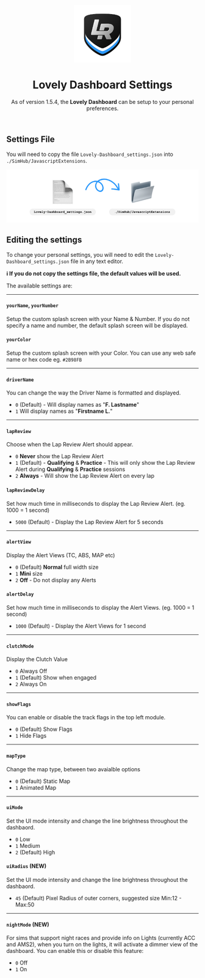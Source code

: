 <p align="center">
<img width="150" height="150" alt="Lovely Sim Racing" src="./images/lr-logo-small.png">
</p>

<h1 align="center">Lovely Dashboard Settings</h1>

<p align="center">
As of version 1.5.4, the <strong>Lovely Dashboard</strong> can be setup to your personal preferences.
</p>
 
<br/>

## Settings File
You will need to copy the file `Lovely-Dashboard_settings.json` into `./SimHub/JavascriptExtensions`. 

![Copy the settings file into the JavascriptExtensions folder](./images/settings-file.png)

## Editing the settings

To change your personal settings, you will need to edit the `Lovely-Dashboard_settings.json` file in any text editor. 

**:information_source: If you do not copy the settings file, the default values will be used.**

The available settings are:

---

#### `yourName`, `yourNumber`
Setup the custom splash screen with your Name & Number. If you do not specify a name and number, the default splash screen will be displayed.

#### `yourColor`
Setup the custom splash screen with your Color. You can use any web safe name or hex code eg. `#2B98FB`

---

#### `driverName`
You can change the way the Driver Name is formatted and displayed.

- `0` (Default) - Will display names as "**F. Lastname**"
- `1` Will display names as "**Firstname L.**"

---

#### `lapReview`
Choose when the Lap Review Alert should appear.

- `0` **Never** show the Lap Review Alert
- `1` (Default) - **Qualifying** & **Practice** - This will only show the Lap Review Alert during **Qualifying** & **Practice** sessions
- `2` **Always** - Will show the Lap Review Alert on every lap

#### `lapReviewDelay`
Set how much time in milliseconds to display the Lap Review Alert. (eg. 1000 = 1 second)

- `5000` (Default) - Display the Lap Review Alert for 5 seconds

---

#### `alertView`
Display the Alert Views (TC, ABS, MAP etc)

- `0` (Default) **Normal** full width size
- `1` **Mini** size
- `2` **Off** - Do not display any Alerts

#### `alertDelay`
Set how much time in milliseconds to display the Alert Views. (eg. 1000 = 1 second)

- `1000` (Default) - Display the Alert Views for 1 second

---

#### `clutchMode`
Display the Clutch Value

- `0` Always Off
- `1` (Default) Show when engaged
- `2` Always On

---

#### `showFlags`
You can enable or disable the track flags in the top left module.

- `0` (Default) Show Flags
- `1` Hide Flags

---

#### `mapType`
Change the map type, between two avaialble options

- `0` (Default) Static Map
- `1` Animated Map

---

#### `uiMode`
Set the UI mode intensity and change the line brightness throughout the dashbaord.

- `0` Low
- `1` Medium
- `2` (Default) High

#### `uiRadius` (NEW)
Set the UI mode intensity and change the line brightness throughout the dashbaord.

- `45` (Default) Pixel Radius of outer corners, suggested size Min:12 - Max:50

---

#### `nightMode` (NEW)
For sims that support night races and provide info on Lights (currently ACC and AMS2), when you turn on the lights, it will activate a dimmer view of the dashboard. You can enable this or disable this feature:

- `0` Off
- `1` On